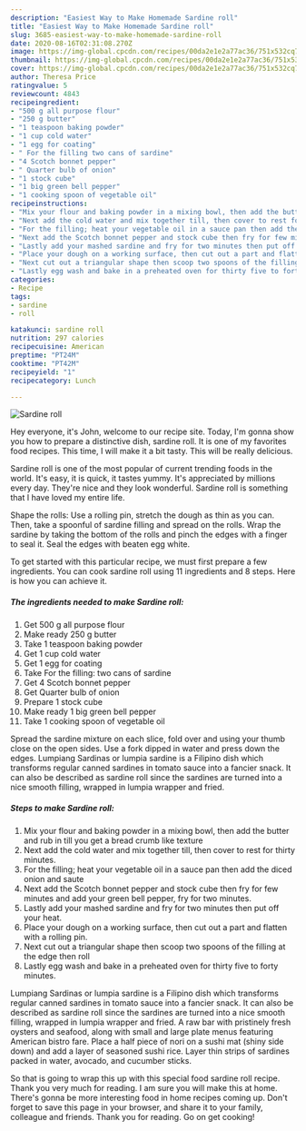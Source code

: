 ```yaml
---
description: "Easiest Way to Make Homemade Sardine roll"
title: "Easiest Way to Make Homemade Sardine roll"
slug: 3685-easiest-way-to-make-homemade-sardine-roll
date: 2020-08-16T02:31:08.270Z
image: https://img-global.cpcdn.com/recipes/00da2e1e2a77ac36/751x532cq70/sardine-roll-recipe-main-photo.jpg
thumbnail: https://img-global.cpcdn.com/recipes/00da2e1e2a77ac36/751x532cq70/sardine-roll-recipe-main-photo.jpg
cover: https://img-global.cpcdn.com/recipes/00da2e1e2a77ac36/751x532cq70/sardine-roll-recipe-main-photo.jpg
author: Theresa Price
ratingvalue: 5
reviewcount: 4843
recipeingredient:
- "500 g all purpose flour"
- "250 g butter"
- "1 teaspoon baking powder"
- "1 cup cold water"
- "1 egg for coating"
- " For the filling two cans of sardine"
- "4 Scotch bonnet pepper"
- " Quarter bulb of onion"
- "1 stock cube"
- "1 big green bell pepper"
- "1 cooking spoon of vegetable oil"
recipeinstructions:
- "Mix your flour and baking powder in a mixing bowl, then add the butter and rub in till you get a bread crumb like texture"
- "Next add the cold water and mix together till, then cover to rest for thirty minutes."
- "For the filling; heat your vegetable oil in a sauce pan then add the diced onion and saute"
- "Next add the Scotch bonnet pepper and stock cube then fry for few minutes and add your green bell pepper, fry for two minutes."
- "Lastly add your mashed sardine and fry for two minutes then put off your heat."
- "Place your dough on a working surface, then cut out a part and flatten with a rolling pin."
- "Next cut out a triangular shape then scoop two spoons of the filling at the edge then roll"
- "Lastly egg wash and bake in a preheated oven for thirty five to forty minutes."
categories:
- Recipe
tags:
- sardine
- roll

katakunci: sardine roll 
nutrition: 297 calories
recipecuisine: American
preptime: "PT24M"
cooktime: "PT42M"
recipeyield: "1"
recipecategory: Lunch

---
```



![Sardine roll](https://img-global.cpcdn.com/recipes/00da2e1e2a77ac36/751x532cq70/sardine-roll-recipe-main-photo.jpg)

Hey everyone, it's John, welcome to our recipe site. Today, I'm gonna show you how to prepare a distinctive dish, sardine roll. It is one of my favorites food recipes. This time, I will make it a bit tasty. This will be really delicious.

Sardine roll is one of the most popular of current trending foods in the world. It's easy, it is quick, it tastes yummy. It's appreciated by millions every day. They're nice and they look wonderful. Sardine roll is something that I have loved my entire life.

Shape the rolls: Use a rolling pin, stretch the dough as thin as you can. Then, take a spoonful of sardine filling and spread on the rolls. Wrap the sardine by taking the bottom of the rolls and pinch the edges with a finger to seal it. Seal the edges with beaten egg white.


To get started with this particular recipe, we must first prepare a few ingredients. You can cook sardine roll using 11 ingredients and 8 steps. Here is how you can achieve it.

<!--inarticleads1-->

##### The ingredients needed to make Sardine roll:

1. Get 500 g all purpose flour
1. Make ready 250 g butter
1. Take 1 teaspoon baking powder
1. Get 1 cup cold water
1. Get 1 egg for coating
1. Take  For the filling: two cans of sardine
1. Get 4 Scotch bonnet pepper
1. Get  Quarter bulb of onion
1. Prepare 1 stock cube
1. Make ready 1 big green bell pepper
1. Take 1 cooking spoon of vegetable oil


Spread the sardine mixture on each slice, fold over and using your thumb close on the open sides. Use a fork dipped in water and press down the edges. Lumpiang Sardinas or lumpia sardine is a Filipino dish which transforms regular canned sardines in tomato sauce into a fancier snack. It can also be described as sardine roll since the sardines are turned into a nice smooth filling, wrapped in lumpia wrapper and fried. 

<!--inarticleads2-->

##### Steps to make Sardine roll:

1. Mix your flour and baking powder in a mixing bowl, then add the butter and rub in till you get a bread crumb like texture
1. Next add the cold water and mix together till, then cover to rest for thirty minutes.
1. For the filling; heat your vegetable oil in a sauce pan then add the diced onion and saute
1. Next add the Scotch bonnet pepper and stock cube then fry for few minutes and add your green bell pepper, fry for two minutes.
1. Lastly add your mashed sardine and fry for two minutes then put off your heat.
1. Place your dough on a working surface, then cut out a part and flatten with a rolling pin.
1. Next cut out a triangular shape then scoop two spoons of the filling at the edge then roll
1. Lastly egg wash and bake in a preheated oven for thirty five to forty minutes.


Lumpiang Sardinas or lumpia sardine is a Filipino dish which transforms regular canned sardines in tomato sauce into a fancier snack. It can also be described as sardine roll since the sardines are turned into a nice smooth filling, wrapped in lumpia wrapper and fried. A raw bar with pristinely fresh oysters and seafood, along with small and large plate menus featuring American bistro fare. Place a half piece of nori on a sushi mat (shiny side down) and add a layer of seasoned sushi rice. Layer thin strips of sardines packed in water, avocado, and cucumber sticks. 

So that is going to wrap this up with this special food sardine roll recipe. Thank you very much for reading. I am sure you will make this at home. There's gonna be more interesting food in home recipes coming up. Don't forget to save this page in your browser, and share it to your family, colleague and friends. Thank you for reading. Go on get cooking!
